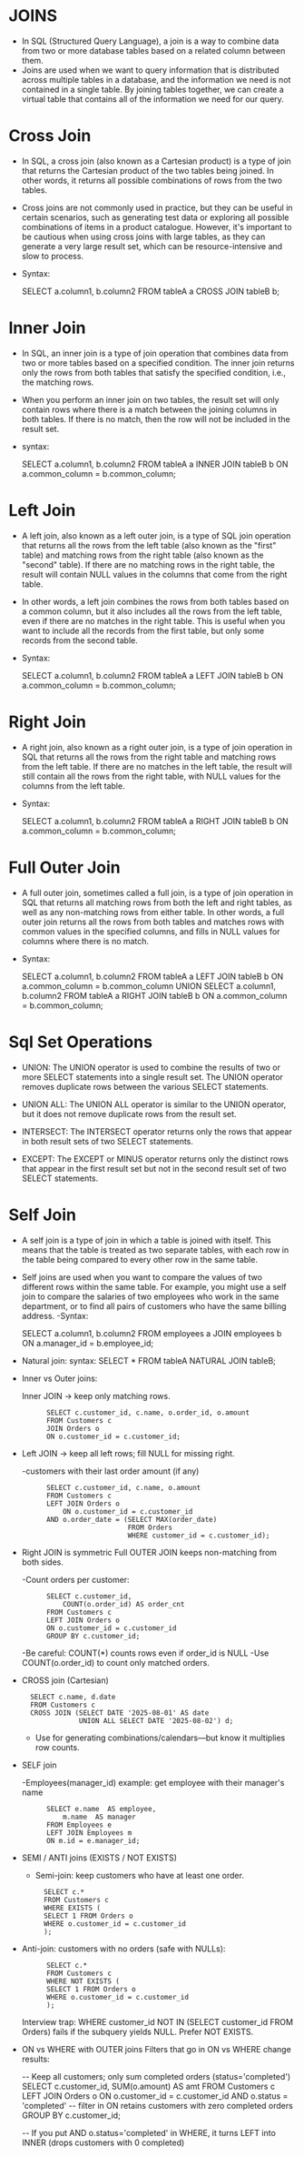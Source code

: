 # JOINS

- In SQL (Structured Query Language), a join is a way to combine data from two or more database tables based on a related column between them.
- Joins are used when we want to query information that is distributed across multiple tables in a database, and the information we need is not contained in a single table. By joining tables together, we can create a virtual table that contains all of the information we need for our query.

# Cross Join

- In SQL, a cross join (also known as a Cartesian product) is a type of join that returns the Cartesian product of the two tables being joined. In other words, it returns all possible combinations of rows from the two tables.
- Cross joins are not commonly used in practice, but they can be useful in certain scenarios, such as generating test data or exploring all possible combinations of items in a product catalogue. However, it's important to be cautious when using cross joins with large tables, as they can generate a very large result set, which can be resource-intensive and slow to process.
- Syntax:

    SELECT a.column1, b.column2
    FROM tableA a
    CROSS JOIN tableB b;


# Inner Join

- In SQL, an inner join is a type of join operation that combines data from two or more tables based on a  specified condition. The inner join returns only the rows from both tables that satisfy the specified condition, i.e., the matching rows.
- When you perform an inner join on two tables, the result set will only contain rows where there is a match between the joining columns in both tables. If there is no match, then the row will not be included in the result set.

- syntax:

    SELECT a.column1, b.column2
    FROM tableA a
    INNER JOIN tableB b
    ON a.common_column = b.common_column;


# Left Join

- A left join, also known as a left outer join, is a type of SQL join operation that returns all the rows from the left table (also known as the "first" table) and matching rows from the right table (also known as the "second" table). If there are no matching rows in the right table, the result will contain NULL values in the columns that come from the right table.
- In other words, a left join combines the rows from both tables based on a common column, but it also includes all the rows from the left table, even if there are no matches in the right table. This is useful when you want to include all the records from the first table, but only some records from the second table.
- Syntax:

    SELECT a.column1, b.column2
    FROM tableA a
    LEFT JOIN tableB b
    ON a.common_column = b.common_column;


# Right Join

- A right join, also known as a right outer join, is a type of join operation in SQL that returns all the rows from the right table and matching rows from the left table. If there are no matches in the left table, the result will still contain all the rows from the right table, with NULL values for the columns from the left table.
- Syntax:

    SELECT a.column1, b.column2
    FROM tableA a
    RIGHT JOIN tableB b
    ON a.common_column = b.common_column;



# Full Outer Join

- A full outer join, sometimes called a full join, is a type of join operation in SQL that returns all matching rows from both the left and right tables, as well as any non-matching rows from either table. In other words, a full outer join returns all the rows from both tables and matches rows with common values in the specified columns, and fills in NULL values for columns where there is no match.
- Syntax:

    SELECT a.column1, b.column2
    FROM tableA a
    LEFT JOIN tableB b ON a.common_column = b.common_column
    UNION
    SELECT a.column1, b.column2
    FROM tableA a
    RIGHT JOIN tableB b ON a.common_column = b.common_column;

# Sql Set Operations

- UNION: The UNION operator is used to combine the results of two or more SELECT statements into a single result set. The UNION operator removes duplicate rows between the various SELECT statements.

- UNION ALL: The UNION ALL operator is similar to the UNION operator, but it does not remove duplicate rows from the result set.

- INTERSECT: The INTERSECT operator returns only the rows that appear in both result sets of two SELECT statements.

- EXCEPT: The EXCEPT or MINUS operator returns only the distinct rows that appear in the first result set but not in the second result set of two SELECT statements.

# Self Join

- A self join is a type of join in which a table is joined with itself. This means that the table is treated as two separate tables, with each row in the table being compared to every other row in the same table.
- Self joins are used when you want to compare the values of two different rows within the same table. For example, you might use a self join to compare the salaries of two employees who work in the same department, or to find all pairs of customers who have the same billing address.
-Syntax:

    SELECT a.column1, b.column2
    FROM employees a
    JOIN employees b
    ON a.manager_id = b.employee_id;

- Natural join: syntax:
    SELECT *
    FROM tableA
    NATURAL JOIN tableB;

- Inner vs Outer joins:

    Inner JOIN → keep only matching rows.

            SELECT c.customer_id, c.name, o.order_id, o.amount
            FROM Customers c
            JOIN Orders o
            ON o.customer_id = c.customer_id;

- Left JOIN → keep all left rows; fill NULL for missing right.

  -customers with their last order amount (if any)

            SELECT c.customer_id, c.name, o.amount
            FROM Customers c
            LEFT JOIN Orders o
                ON o.customer_id = c.customer_id
            AND o.order_date = (SELECT MAX(order_date)
                                FROM Orders
                                WHERE customer_id = c.customer_id);

- Right JOIN is symmetric
    Full OUTER JOIN keeps non-matching from both sides.

    -Count orders per customer:

            SELECT c.customer_id,
                COUNT(o.order_id) AS order_cnt
            FROM Customers c
            LEFT JOIN Orders o
            ON o.customer_id = c.customer_id
            GROUP BY c.customer_id;

    -Be careful: COUNT(*) counts rows even if order_id is NULL
    -Use COUNT(o.order_id) to count only matched orders.

- CROSS join (Cartesian)
  
        SELECT c.name, d.date
        FROM Customers c
        CROSS JOIN (SELECT DATE '2025-08-01' AS date
                    UNION ALL SELECT DATE '2025-08-02') d;

    - Use for generating combinations/calendars—but know it multiplies row counts.

- SELF join
    
    -Employees(manager_id) example: get employee with their manager's name

            SELECT e.name  AS employee,
                m.name  AS manager
            FROM Employees e
            LEFT JOIN Employees m
            ON m.id = e.manager_id;

- SEMI / ANTI joins (EXISTS / NOT EXISTS)
    - Semi-join: keep customers who have at least one order.

            SELECT c.*
            FROM Customers c
            WHERE EXISTS (
            SELECT 1 FROM Orders o
            WHERE o.customer_id = c.customer_id
            );

- Anti-join: customers with no orders (safe with NULLs):

            SELECT c.*
            FROM Customers c
            WHERE NOT EXISTS (
            SELECT 1 FROM Orders o
            WHERE o.customer_id = c.customer_id
            );

    Interview trap: WHERE customer_id NOT IN (SELECT customer_id FROM Orders) fails if the subquery yields NULL. Prefer NOT EXISTS.

- ON vs WHERE with OUTER joins
    Filters that go in ON vs WHERE change results:

    -- Keep all customers; only sum completed orders (status='completed')
    SELECT c.customer_id, SUM(o.amount) AS amt
    FROM Customers c
    LEFT JOIN Orders o
      ON o.customer_id = c.customer_id
    AND o.status = 'completed'        -- filter in ON retains customers with zero completed orders
    GROUP BY c.customer_id;

    -- If you put AND o.status='completed' in WHERE, it turns LEFT into INNER (drops customers with 0 completed)
